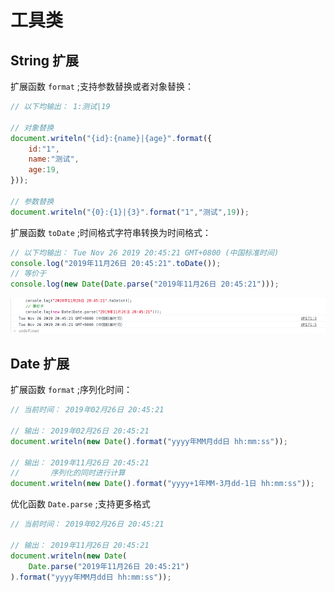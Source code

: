 # 工具类

## String 扩展

扩展函数 `format` ;支持参数替换或者对象替换：

   ````javascript
   // 以下均输出： 1:测试|19
   
   // 对象替换
   document.writeln("{id}:{name}|{age}".format({
       id:"1",
       name:"测试",
       age:19,
   }));

   // 参数替换
   document.writeln("{0}:{1}|{3}".format("1","测试",19));
   ````
   
扩展函数 `toDate` ;时间格式字符串转换为时间格式：

   ````javascript
   // 以下均输出： Tue Nov 26 2019 20:45:21 GMT+0800 (中国标准时间)
   console.log("2019年11月26日 20:45:21".toDate());
   // 等价于
   console.log(new Date(Date.parse("2019年11月26日 20:45:21")));
   ````
   
![toDate 执行结果](toDate.png)
   
## Date 扩展

扩展函数 `format` ;序列化时间：

   ````javascript
   // 当前时间： 2019年02月26日 20:45:21
   
   // 输出： 2019年02月26日 20:45:21
   document.writeln(new Date().format("yyyy年MM月dd日 hh:mm:ss"));

   // 输出： 2019年11月26日 20:45:21
   //       序列化的同时进行计算
   document.writeln(new Date().format("yyyy+1年MM-3月dd-1日 hh:mm:ss"));
   ````
   
优化函数 `Date.parse` ;支持更多格式
   
   ````javascript
   // 当前时间： 2019年02月26日 20:45:21
   
   // 输出： 2019年11月26日 20:45:21
   document.writeln(new Date(
       Date.parse("2019年11月26日 20:45:21")
   ).format("yyyy年MM月dd日 hh:mm:ss"));
   ````